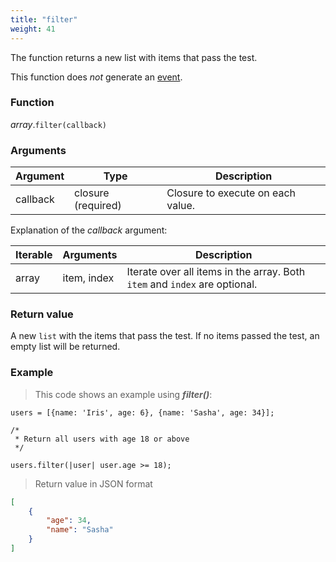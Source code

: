 ```yaml
---
title: "filter"
weight: 41
---
```


The function returns a new list with items that pass the test. 

This function does *not* generate an [event](../../../overview/events).

### Function

*array*.`filter(callback)`

### Arguments

Argument | Type | Description
-------- | ---- | -----------
callback | closure (required) | Closure to execute on each value.


Explanation of the *callback* argument:


Iterable | Arguments   | Description
-------- | ----------- | -----------
array    | item, index | Iterate over all items in the array. Both `item` and `index` are optional.

### Return value

A new `list` with the items that pass the test.
If no items passed the test, an empty list will be returned.

### Example

> This code shows an example using ***filter()***:

```thingsdb,json_response
users = [{name: 'Iris', age: 6}, {name: 'Sasha', age: 34}];

/*
 * Return all users with age 18 or above
 */

users.filter(|user| user.age >= 18);
```

> Return value in JSON format

```json
[
    {
        "age": 34,
        "name": "Sasha"
    }
]
```
